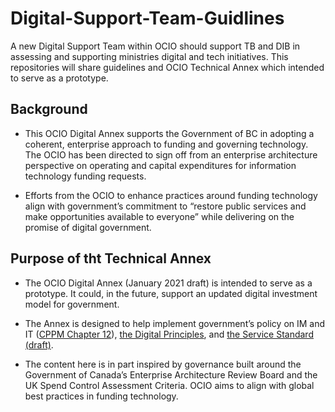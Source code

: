 # Digital-Support-Team-Guidlines

A new Digital Support Team within OCIO should support TB and DIB in assessing and supporting ministries digital and tech initiatives. This repositories will share guidelines and OCIO Technical Annex which intended to serve as a prototype.

## Background

* This OCIO Digital Annex supports the Government of BC in adopting a coherent, enterprise approach to funding and governing technology. The OCIO has been directed to sign off from an enterprise architecture perspective on operating and capital expenditures for information technology funding requests. 

* Efforts from the OCIO to enhance practices around funding technology align with government’s commitment to “restore public services and make opportunities available to everyone” while delivering on the promise of digital government.


## Purpose of tht Technical Annex

* The OCIO Digital Annex (January 2021 draft) is intended to serve as a prototype. It could, in the future, support an updated digital investment model for government.

* The Annex is designed to help implement government’s policy on IM and IT ([CPPM Chapter 12](https://www2.gov.bc.ca/gov/content/governments/policies-for-government/core-policy/policies/im-it-management)), [the Digital Principles](https://github.com/bcgov/Digital-Principles), and [the Service Standard (draft)](https://github.com/rumoncarter/Service-Standard).

* The content here is in part inspired by governance built around the Government of Canada’s Enterprise Architecture Review Board and the UK Spend Control Assessment Criteria. OCIO aims to align with global best practices in funding technology.
